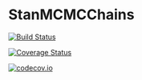# StanMCMCChains

[![Build Status](https://travis-ci.org/goedman/StanMCMCChains.jl.svg?branch=master)](https://travis-ci.org/goedman/StanMCMCChains.jl)

[![Coverage Status](https://coveralls.io/repos/goedman/StanMCMCChains.jl/badge.svg?branch=master&service=github)](https://coveralls.io/github/goedman/StanMCMCChains.jl?branch=master)

[![codecov.io](http://codecov.io/github/goedman/StanMCMCChains.jl/coverage.svg?branch=master)](http://codecov.io/github/goedman/StanMCMCChains.jl?branch=master)
